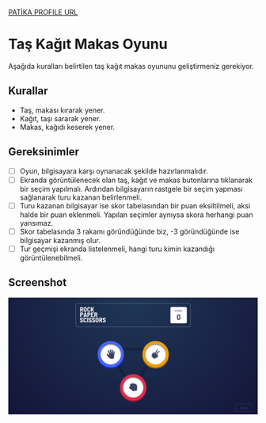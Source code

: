 [PATİKA PROFILE URL](https://app.patika.dev/fatihdelice)

# Taş Kağıt Makas Oyunu
Aşağıda kuralları belirtilen taş kağıt makas oyununu geliştirmeniz gerekiyor.

## Kurallar
- Taş, makası kırarak yener.
- Kağıt, taşı sararak yener.
- Makas, kağıdı keserek yener.

##  Gereksinimler
- [ ] Oyun, bilgisayara karşı oynanacak şekilde hazırlanmalıdır.
- [ ] Ekranda görüntülenecek olan taş, kağıt ve makas butonlarına tıklanarak bir seçim yapılmalı. Ardından bilgisayarın rastgele bir seçim yapması sağlanarak turu kazanan belirlenmeli.
- [ ] Turu kazanan bilgisayar ise skor tabelasından bir puan eksiltilmeli, aksi halde bir puan eklenmeli. Yapılan seçimler aynıysa skora herhangi puan yansımaz.
- [ ] Skor tabelasında 3 rakamı göründüğünde biz, -3 göründüğünde ise bilgisayar kazanmış olur.
- [ ] Tur geçmişi ekranda listelenmeli, hangi turu kimin kazandığı görüntülenebilmeli.

## Screenshot
![ss](./ss.png)